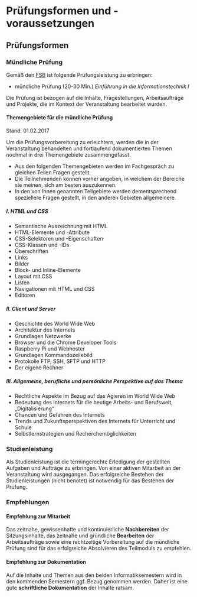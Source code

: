 # Prüfungsformen und -voraussetzungen

## Prüfungsformen

### Mündliche Prüfung

Gemäß den [FSB](https://www.tuhh.de/tuhh/studium/studieren/pruefungsordnungen/bsc-und-msc-lehramt.html) ist folgende Prüfungsleistung zu erbringen:

* mündliche Prüfung (20-30 Min.) *Einführung in die Informationstechnik I*

Die Prüfung ist bezogen auf die Inhalte, Fragestellungen, Arbeitsaufträge und Projekte, die im Kontext der Veranstaltung bearbeitet wurden.

#### Themengebiete für die mündliche Prüfung

Stand: 01.02.2017

Um die Prüfungsvorbereitung zu erleichtern, werden die in der Veranstaltung behandelten und fortlaufend dokumentierten Themen nochmal in drei Themengebiete zusammengefasst.

* Aus den folgenden Themengebieten werden im Fachgespräch zu gleichen Teilen Fragen gestellt.
* Die Teilnehmenden können vorher angeben, in welchem der Bereiche sie meinen, sich am besten auszukennen.
* In den von Ihnen genannten Teilgebiete werden dementsprechend speziellere Fragen gestellt, in den anderen Gebieten allgemeinere.

##### I. HTML und CSS

-   Semantische Auszeichnung mit HTML
-   HTML-Elemente und -Attribute
-   CSS-Selektoren und -Eigenschaften
-   CSS-Klassen und -IDs
-   Überschriften
-   Links
-   Bilder
-   Block- und Inline-Elemente
-   Layout mit CSS
-   Listen
-   Navigationen mit HTML und CSS
-   Editoren

##### II. Client und Server

-   Geschichte des World Wide Web
-   Architektur des Internets
-   Grundlagen Netzwerke
-   Browser und die Chrome Developer Tools
-   Raspberry Pi und Webhoster
-   Grundlagen Kommandozeilebild
-   Protokolle FTP, SSH, SFTP und HTTP
-   Der eigene Rechner

##### III. Allgemeine, berufliche und persönliche Perspektive auf das Thema

-   Rechtliche Aspekte im Bezug auf das Agieren im World Wide Web
-   Bedeutung des Internets für die heutige Arbeits- und Berufswelt,
    „Digitalisierung“
-   Chancen und Gefahren des Internets
-   Trends und Zukunftsperspektiven des Internets für Unterricht und
    Schule
-   Selbstlernstrategien und Recherchemöglichkeiten

### Studienleistung

Als Studienleistung ist die termingerechte Erledigung der gestellten Aufgaben und Aufträge zu erbringen. Von einer aktiven Mitarbeit an der Veranstaltung wird ausgegangen. Das erfolgreiche Bestehen der Studienleistungen (nicht benotet) ist notwendig für das Bestehen der Prüfung.

### Empfehlungen

#### Empfehlung zur Mitarbeit

Das zeitnahe, gewissenhafte und kontinuierliche **Nachbereiten** der Sitzungsinhalte, das zeitnahe und gründliche **Bearbeiten** der Arbeitsaufträge sowie eine rechtzeitige Vorbereitung auf die mündliche Prüfung sind für das erfolgreiche Absolvieren des Teilmoduls zu empfehlen.

#### Empfehlung zur Dokumentation

Auf die Inhalte und Themen aus den beiden Informatiksemestern wird in den kommenden Semestern ggf. Bezug genommen werden. Daher ist eine gute **schriftliche Dokumentation** der Inhalte ratsam.
